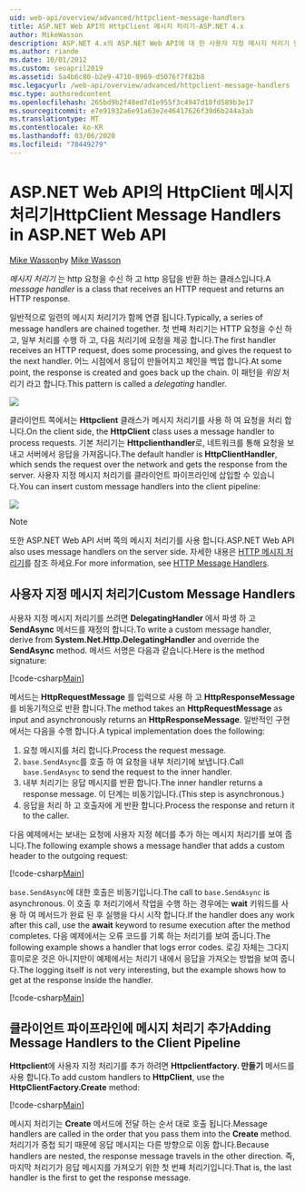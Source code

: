 ```yaml
---
uid: web-api/overview/advanced/httpclient-message-handlers
title: ASP.NET Web API의 HttpClient 메시지 처리기-ASP.NET 4.x
author: MikeWasson
description: ASP.NET 4.x의 ASP.NET Web API에 대 한 사용자 지정 메시지 처리기 만들기
ms.author: riande
ms.date: 10/01/2012
ms.custom: seoapril2019
ms.assetid: 5a4b6c80-b2e9-4710-8969-d5076f7f82b8
msc.legacyurl: /web-api/overview/advanced/httpclient-message-handlers
msc.type: authoredcontent
ms.openlocfilehash: 265bd9b2f48ed7d1e955f3c4947d10fd589b3e17
ms.sourcegitcommit: e7e91932a6e91a63e2e46417626f39d6b244a3ab
ms.translationtype: MT
ms.contentlocale: ko-KR
ms.lasthandoff: 03/06/2020
ms.locfileid: "78449279"
---
```

# <a name="httpclient-message-handlers-in-aspnet-web-api"></a><span data-ttu-id="1afd4-103">ASP.NET Web API의 HttpClient 메시지 처리기</span><span class="sxs-lookup"><span data-stu-id="1afd4-103">HttpClient Message Handlers in ASP.NET Web API</span></span>

<span data-ttu-id="1afd4-104">[Mike Wasson](https://github.com/MikeWasson)</span><span class="sxs-lookup"><span data-stu-id="1afd4-104">by [Mike Wasson](https://github.com/MikeWasson)</span></span>

<span data-ttu-id="1afd4-105">*메시지 처리기* 는 http 요청을 수신 하 고 http 응답을 반환 하는 클래스입니다.</span><span class="sxs-lookup"><span data-stu-id="1afd4-105">A *message handler* is a class that receives an HTTP request and returns an HTTP response.</span></span>

<span data-ttu-id="1afd4-106">일반적으로 일련의 메시지 처리기가 함께 연결 됩니다.</span><span class="sxs-lookup"><span data-stu-id="1afd4-106">Typically, a series of message handlers are chained together.</span></span> <span data-ttu-id="1afd4-107">첫 번째 처리기는 HTTP 요청을 수신 하 고, 일부 처리를 수행 하 고, 다음 처리기에 요청을 제공 합니다.</span><span class="sxs-lookup"><span data-stu-id="1afd4-107">The first handler receives an HTTP request, does some processing, and gives the request to the next handler.</span></span> <span data-ttu-id="1afd4-108">어느 시점에서 응답이 만들어지고 체인을 백업 합니다.</span><span class="sxs-lookup"><span data-stu-id="1afd4-108">At some point, the response is created and goes back up the chain.</span></span> <span data-ttu-id="1afd4-109">이 패턴을 *위임* 처리기 라고 합니다.</span><span class="sxs-lookup"><span data-stu-id="1afd4-109">This pattern is called a *delegating* handler.</span></span>

![](httpclient-message-handlers/_static/image1.png)

<span data-ttu-id="1afd4-110">클라이언트 쪽에서는 **Httpclient** 클래스가 메시지 처리기를 사용 하 여 요청을 처리 합니다.</span><span class="sxs-lookup"><span data-stu-id="1afd4-110">On the client side, the **HttpClient** class uses a message handler to process requests.</span></span> <span data-ttu-id="1afd4-111">기본 처리기는 **Httpclienthandler**로, 네트워크를 통해 요청을 보내고 서버에서 응답을 가져옵니다.</span><span class="sxs-lookup"><span data-stu-id="1afd4-111">The default handler is **HttpClientHandler**, which sends the request over the network and gets the response from the server.</span></span> <span data-ttu-id="1afd4-112">사용자 지정 메시지 처리기를 클라이언트 파이프라인에 삽입할 수 있습니다.</span><span class="sxs-lookup"><span data-stu-id="1afd4-112">You can insert custom message handlers into the client pipeline:</span></span>

![](httpclient-message-handlers/_static/image2.png)

> [!NOTE]
> <span data-ttu-id="1afd4-113">또한 ASP.NET Web API 서버 쪽의 메시지 처리기를 사용 합니다.</span><span class="sxs-lookup"><span data-stu-id="1afd4-113">ASP.NET Web API also uses message handlers on the server side.</span></span> <span data-ttu-id="1afd4-114">자세한 내용은 [HTTP 메시지 처리기](http-message-handlers.md)를 참조 하세요.</span><span class="sxs-lookup"><span data-stu-id="1afd4-114">For more information, see [HTTP Message Handlers](http-message-handlers.md).</span></span>

## <a name="custom-message-handlers"></a><span data-ttu-id="1afd4-115">사용자 지정 메시지 처리기</span><span class="sxs-lookup"><span data-stu-id="1afd4-115">Custom Message Handlers</span></span>

<span data-ttu-id="1afd4-116">사용자 지정 메시지 처리기를 쓰려면 **DelegatingHandler** 에서 파생 하 고 **SendAsync** 메서드를 재정의 합니다.</span><span class="sxs-lookup"><span data-stu-id="1afd4-116">To write a custom message handler, derive from **System.Net.Http.DelegatingHandler** and override the **SendAsync** method.</span></span> <span data-ttu-id="1afd4-117">메서드 서명은 다음과 같습니다.</span><span class="sxs-lookup"><span data-stu-id="1afd4-117">Here is the method signature:</span></span>

[!code-csharp[Main](httpclient-message-handlers/samples/sample1.cs)]

<span data-ttu-id="1afd4-118">메서드는 **HttpRequestMessage** 를 입력으로 사용 하 고 **HttpResponseMessage**를 비동기적으로 반환 합니다.</span><span class="sxs-lookup"><span data-stu-id="1afd4-118">The method takes an **HttpRequestMessage** as input and asynchronously returns an **HttpResponseMessage**.</span></span> <span data-ttu-id="1afd4-119">일반적인 구현에서는 다음을 수행 합니다.</span><span class="sxs-lookup"><span data-stu-id="1afd4-119">A typical implementation does the following:</span></span>

1. <span data-ttu-id="1afd4-120">요청 메시지를 처리 합니다.</span><span class="sxs-lookup"><span data-stu-id="1afd4-120">Process the request message.</span></span>
2. <span data-ttu-id="1afd4-121">`base.SendAsync`를 호출 하 여 요청을 내부 처리기에 보냅니다.</span><span class="sxs-lookup"><span data-stu-id="1afd4-121">Call `base.SendAsync` to send the request to the inner handler.</span></span>
3. <span data-ttu-id="1afd4-122">내부 처리기는 응답 메시지를 반환 합니다.</span><span class="sxs-lookup"><span data-stu-id="1afd4-122">The inner handler returns a response message.</span></span> <span data-ttu-id="1afd4-123">이 단계는 비동기입니다.</span><span class="sxs-lookup"><span data-stu-id="1afd4-123">(This step is asynchronous.)</span></span>
4. <span data-ttu-id="1afd4-124">응답을 처리 하 고 호출자에 게 반환 합니다.</span><span class="sxs-lookup"><span data-stu-id="1afd4-124">Process the response and return it to the caller.</span></span>

<span data-ttu-id="1afd4-125">다음 예제에서는 보내는 요청에 사용자 지정 헤더를 추가 하는 메시지 처리기를 보여 줍니다.</span><span class="sxs-lookup"><span data-stu-id="1afd4-125">The following example shows a message handler that adds a custom header to the outgoing request:</span></span>

[!code-csharp[Main](httpclient-message-handlers/samples/sample2.cs)]

<span data-ttu-id="1afd4-126">`base.SendAsync`에 대한 호출은 비동기입니다.</span><span class="sxs-lookup"><span data-stu-id="1afd4-126">The call to `base.SendAsync` is asynchronous.</span></span> <span data-ttu-id="1afd4-127">이 호출 후 처리기에서 작업을 수행 하는 경우에는 **wait** 키워드를 사용 하 여 메서드가 완료 된 후 실행을 다시 시작 합니다.</span><span class="sxs-lookup"><span data-stu-id="1afd4-127">If the handler does any work after this call, use the **await** keyword to resume execution after the method completes.</span></span> <span data-ttu-id="1afd4-128">다음 예제에서는 오류 코드를 기록 하는 처리기를 보여 줍니다.</span><span class="sxs-lookup"><span data-stu-id="1afd4-128">The following example shows a handler that logs error codes.</span></span> <span data-ttu-id="1afd4-129">로깅 자체는 그다지 흥미로운 것은 아니지만이 예제에서는 처리기 내에서 응답을 가져오는 방법을 보여 줍니다.</span><span class="sxs-lookup"><span data-stu-id="1afd4-129">The logging itself is not very interesting, but the example shows how to get at the response inside the handler.</span></span>

[!code-csharp[Main](httpclient-message-handlers/samples/sample3.cs?highlight=10,13)]

## <a name="adding-message-handlers-to-the-client-pipeline"></a><span data-ttu-id="1afd4-130">클라이언트 파이프라인에 메시지 처리기 추가</span><span class="sxs-lookup"><span data-stu-id="1afd4-130">Adding Message Handlers to the Client Pipeline</span></span>

<span data-ttu-id="1afd4-131">**Httpclient**에 사용자 지정 처리기를 추가 하려면 **Httpclientfactory. 만들기** 메서드를 사용 합니다.</span><span class="sxs-lookup"><span data-stu-id="1afd4-131">To add custom handlers to **HttpClient**, use the **HttpClientFactory.Create** method:</span></span>

[!code-csharp[Main](httpclient-message-handlers/samples/sample4.cs)]

<span data-ttu-id="1afd4-132">메시지 처리기는 **Create** 메서드에 전달 하는 순서 대로 호출 됩니다.</span><span class="sxs-lookup"><span data-stu-id="1afd4-132">Message handlers are called in the order that you pass them into the **Create** method.</span></span> <span data-ttu-id="1afd4-133">처리기가 중첩 되기 때문에 응답 메시지는 다른 방향으로 이동 합니다.</span><span class="sxs-lookup"><span data-stu-id="1afd4-133">Because handlers are nested, the response message travels in the other direction.</span></span> <span data-ttu-id="1afd4-134">즉, 마지막 처리기가 응답 메시지를 가져오기 위한 첫 번째 처리기입니다.</span><span class="sxs-lookup"><span data-stu-id="1afd4-134">That is, the last handler is the first to get the response message.</span></span>
